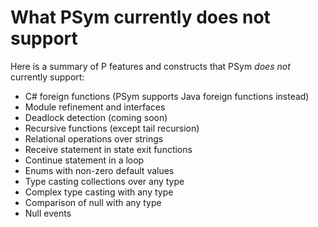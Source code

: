 # What PSym currently does not support

Here is a summary of P features and constructs that PSym *does not* currently support:
- C# foreign functions (PSym supports Java foreign functions instead)
- Module refinement and interfaces
- Deadlock detection (coming soon)
- Recursive functions (except tail recursion)
- Relational operations over strings
- Receive statement in state exit functions
- Continue statement in a loop
- Enums with non-zero default values
- Type casting collections over any type
- Complex type casting with any type
- Comparison of null with any type
- Null events
